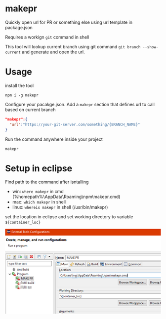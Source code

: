 # makepr

Quickly open url for PR or something else using url template in package.json

Requires a workign `git` command in shell

This tool will lookup current branch using git command `git branch --show-current` and generate and open the url.

# Usage

install the tool

```
npm i -g makepr
```

Configure your pacakge.json. Add a `makepr` section that defines url to call based on current branch

```json
"makepr":{
  "url":"https://your-git-server.com/something/{BRANCH_NAME}"
}
```

Run the command anywhere inside your project
```
makepr
```

# Setup in eclipse

Find path to the command after isntalling

- win: `where makepr` in cmd (%homepath%\AppData\Roaming\npm\makepr.cmd)
- mac: `which makepr` in shell
- linux: `whereis makepr` in shell (/usr/bin/makepr)

set the location in eclipse and set working directory to variable `${container_loc}`

![](assets/ExternalToolsConfigurations.png)




